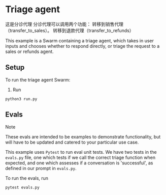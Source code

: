 # Triage agent
这是分诊代理
分诊代理可以调用两个功能：
转移到销售代理（transfer_to_sales）。
转移到退款代理（transfer_to_refunds）

This example is a Swarm containing a triage agent, which takes in user inputs and chooses whether to respond directly, or triage the request
to a sales or refunds agent.

## Setup

To run the triage agent Swarm:

1. Run

```shell
python3 run.py
```

## Evals

> [!NOTE]
> These evals are intended to be examples to demonstrate functionality, but will have to be updated and catered to your particular use case.

This example uses `Pytest` to run eval unit tests. We have two tests in the `evals.py` file, one which
tests if we call the correct triage function when expected, and one which assesses if a conversation
is 'successful', as defined in our prompt in `evals.py`.

To run the evals, run

```shell
pytest evals.py
```
